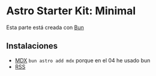 # Astro Starter Kit: Minimal

Esta parte está creada con [Bun](bun.sh)

## Instalaciones

- [MDX](https://docs.astro.build/en/guides/integrations-guide/mdx/) `bun astro add mdx` porque en el 04 he usado bun
- [RSS](https://docs.astro.build/en/guides/rss/)
